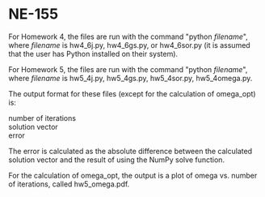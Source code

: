 # NE-155
For Homework 4, the files are run with the command "python *filename*", where *filename* is hw4\_6j.py,
hw4\_6gs.py, or hw4\_6sor.py (it is assumed that the user has Python installed on their system).

For Homework 5, the files are run with the command "python *filename*", where *filename* is hw5\_4j.py,
hw5\_4gs.py, hw5\_4sor.py, hw5\_4omega.py.

The output format for these files (except for the calculation of omega\_opt) is:

number of iterations  
solution vector  
error

The error is calculated as the absolute difference between the calculated solution vector and the result 
of using the NumPy solve function.

For the calculation of omega\_opt, the output is a plot of omega vs. number of iterations, called 
hw5\_omega.pdf.

